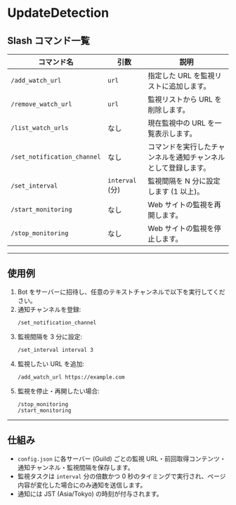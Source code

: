 # UpdateDetection

## Slash コマンド一覧

| コマンド名 | 引数 | 説明 |
|------------|------|------|
| `/add_watch_url` | `url` | 指定した URL を監視リストに追加します。 |
| `/remove_watch_url` | `url` | 監視リストから URL を削除します。 |
| `/list_watch_urls` | なし | 現在監視中の URL を一覧表示します。 |
| `/set_notification_channel` | なし | コマンドを実行したチャンネルを通知チャンネルとして登録します。 |
| `/set_interval` | `interval` (分) | 監視間隔を N 分に設定します (1 以上)。 |
| `/start_monitoring` | なし | Web サイトの監視を再開します。 |
| `/stop_monitoring` | なし | Web サイトの監視を停止します。 |

---

## 使用例

1. Bot をサーバーに招待し、任意のテキストチャンネルで以下を実行してください。
2. 通知チャンネルを登録:
   ```
   /set_notification_channel
   ```
3. 監視間隔を 3 分に設定:
   ```
   /set_interval interval 3
   ```
4. 監視したい URL を追加:
   ```
   /add_watch_url https://example.com
   ```
5. 監視を停止・再開したい場合:
   ```
   /stop_monitoring
   /start_monitoring
   ```

---

## 仕組み

- `config.json` に各サーバー (Guild) ごとの監視 URL・前回取得コンテンツ・通知チャンネル・監視間隔を保存します。
- 監視タスクは `interval` 分の倍数かつ 0 秒のタイミングで実行され、ページ内容が変化した場合にのみ通知を送信します。
- 通知には JST (Asia/Tokyo) の時刻が付与されます。